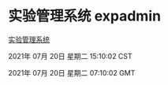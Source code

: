 # 实验管理系统 expadmin
[实验管理系统](http://59.174.26.185:56808/expadmin-782313d2-e1b1-4ea7-932e-3a55e6a1a4d0/)

2021年 07月 20日 星期二 15:10:02 CST

2021年 07月 20日 星期二 07:10:02 GMT
